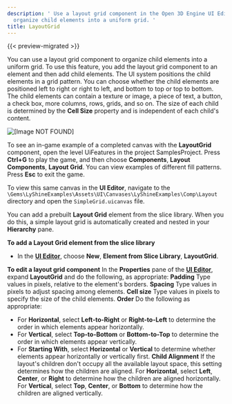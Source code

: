 ```yaml
---
description: ' Use a layout grid component in the Open 3D Engine UI Editor to
  organize child elements into a uniform grid. '
title: LayoutGrid
---
```


{{< preview-migrated >}}

You can use a layout grid component to organize child elements into a uniform grid. To use this feature, you add the layout grid component to an element and then add child elements. The UI system positions the child elements in a grid pattern. You can choose whether the child elements are positioned left to right or right to left, and bottom to top or top to bottom. The child elements can contain a texture or image, a piece of text, a button, a check box, more columns, rows, grids, and so on. The size of each child is determined by the **Cell Size** property and is independent of each child's content.

![\[Image NOT FOUND\]](/images/user-guide/game_ui_editor/ui-editor-components-layout-grid.png)



To see an in\-game example of a completed canvas with the **LayoutGrid** component, open the level UiFeatures in the project SamplesProject. Press **Ctrl\+G** to play the game, and then choose **Components**, **Layout Components**, **Layout Grid**. You can view examples of different fill patterns. Press **Esc** to exit the game.

To view this same canvas in the **UI Editor**, navigate to the `\Gems\LyShineExamples\Assets\UI\Canvases\LyShineExamples\Comp\Layout ` directory and open the `SimpleGrid.uicanvas` file.

You can add a prebuilt **Layout Grid** element from the slice library. When you do this, a simple layout grid is automatically created and nested in your **Hierarchy** pane.

**To add a Layout Grid element from the slice library**
+ In the [**UI Editor**](/docs/user-guide/interactivity/user-interface/editor/using.md), choose **New**, **Element from Slice Library**, **LayoutGrid**.

**To edit a layout grid component**
In the **Properties** pane of the [**UI Editor**](/docs/user-guide/interactivity/user-interface/editor/using.md), expand **LayoutGrid** and do the following, as appropriate:
****Padding****
Type values in pixels, relative to the element's borders.
****Spacing****
Type values in pixels to adjust spacing among elements.
****Cell size****
Type values in pixels to specify the size of the child elements.
****Order****
 Do the following as appropriate:
+  For **Horizontal**, select **Left\-to\-Right** or **Right\-to\-Left** to determine the order in which elements appear horizontally.
+ For **Vertical**, select **Top\-to\-Bottom** or **Bottom\-to\-Top** to determine the order in which elements appear vertically.
+ For **Starting With**, select **Horizontal** or **Vertical** to determine whether elements appear horizontally or vertically first.
****Child Alignment****
If the layout's children don't occupy all the available layout space, this setting determines how the children are aligned.
For **Horizontal**, select **Left**, **Center**, or **Right** to determine how the children are aligned horizontally.
For **Vertical**, select **Top**, **Center**, or **Bottom** to determine how the children are aligned vertically.
